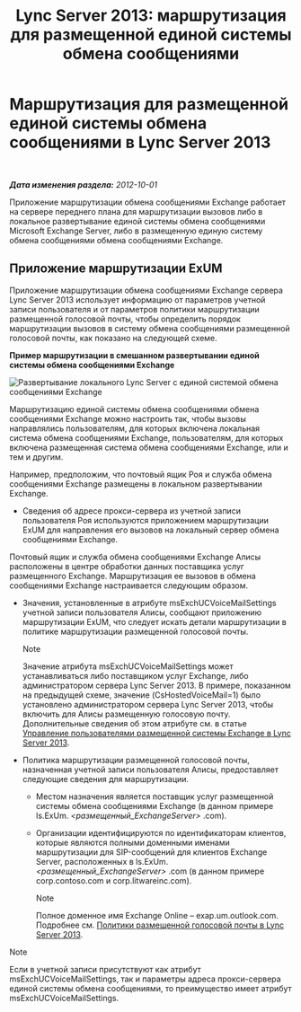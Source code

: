 ﻿---
title: 'Lync Server 2013: маршрутизация для размещенной единой системы обмена сообщениями'
TOCTitle: Маршрутизация для размещенной единой системы обмена сообщениями
ms:assetid: 6c90dc8b-6aef-4ce8-b483-37c7b5a553c2
ms:mtpsurl: https://technet.microsoft.com/ru-ru/library/Gg398512(v=OCS.15)
ms:contentKeyID: 49310074
ms.date: 05/19/2016
mtps_version: v=OCS.15
ms.translationtype: HT
---

# Маршрутизация для размещенной единой системы обмена сообщениями в Lync Server 2013

 

_**Дата изменения раздела:** 2012-10-01_

Приложение маршрутизации обмена сообщениями Exchange работает на сервере переднего плана для маршрутизации вызовов либо в локальное развертывание единой системы обмена сообщениями Microsoft Exchange Server, либо в размещенную единую систему обмена сообщениями обмена сообщениями Exchange.

## Приложение маршрутизации ExUM

Приложение маршрутизации обмена сообщениями Exchange сервера Lync Server 2013 использует информацию от параметров учетной записи пользователя и от параметров политики маршрутизации размещенной голосовой почты, чтобы определить порядок маршрутизации вызовов в систему обмена сообщениями размещенной голосовой почты, как показано на следующей схеме.

**Пример маршрутизации в смешанном развертывании единой системы обмена сообщениями Exchange**

![Развертывание локального Lync Server с единой системой обмена сообщениями Exchange](images/Gg398512.75258286-1f23-487b-bf46-d8538e7d540e(OCS.15).jpg "Развертывание локального Lync Server с единой системой обмена сообщениями Exchange")

Маршрутизацию единой системы обмена сообщениями обмена сообщениями Exchange можно настроить так, чтобы вызовы направлялись пользователям, для которых включена локальная система обмена сообщениями Exchange, пользователям, для которых включена размещенная система обмена сообщениями Exchange, или и тем и другим.

Например, предположим, что почтовый ящик Роя и служба обмена сообщениями Exchange размещены в локальном развертывании Exchange.

  - Сведения об адресе прокси-сервера из учетной записи пользователя Роя используются приложением маршрутизации ExUM для направления его вызовов на локальный сервер обмена сообщениями Exchange.

Почтовый ящик и служба обмена сообщениями Exchange Алисы расположены в центре обработки данных поставщика услуг размещенного Exchange. Маршрутизация ее вызовов в обмена сообщениями Exchange настраивается следующим образом.

  - Значения, установленные в атрибуте msExchUCVoiceMailSettings учетной записи пользователя Алисы, сообщают приложению маршрутизации ExUM, что следует искать детали маршрутизации в политике маршрутизации размещенной голосовой почты.
    
    > [!note]  
    > Значение атрибута msExchUCVoiceMailSettings может устанавливаться либо поставщиком услуг Exchange, либо администратором сервера Lync Server 2013. В примере, показанном на предыдущей схеме, значение (CsHostedVoiceMail=1) было установлено администратором сервера Lync Server 2013, чтобы включить для Алисы размещенную голосовую почту. Дополнительные сведения об этом атрибуте см. в статье <a href="lync-server-2013-hosted-exchange-user-management.md">Управление пользователями размещенной системы Exchange в Lync Server 2013</a>.

  - Политика маршрутизации размещенной голосовой почты, назначенная учетной записи пользователя Алисы, предоставляет следующие сведения для маршрутизации.
    
      - Местом назначения является поставщик услуг размещенной системы обмена сообщениями Exchange (в данном примере ls.ExUm. *\<размещенный\_ExchangeServer\>* .com).
    
      - Организации идентифицируются по идентификаторам клиентов, которые являются полными доменными именами маршрутизации для SIP-сообщений для клиентов Exchange Server, расположенных в ls.ExUm. *\<размещенный\_ExchangeServer\>* .com (в данном примере corp.contoso.com и corp.litwareinc.com).
        
        > [!note]  
        > Полное доменное имя Exchange Online – exap.um.outlook.com.        
        Подробнее см. [Политики размещенной голосовой почты в Lync Server 2013](lync-server-2013-hosted-voice-mail-policies.md).

> [!note]  
> Если в учетной записи присутствуют как атрибут msExchUCVoiceMailSettings, так и параметры адреса прокси-сервера единой системы обмена сообщениями, то преимущество имеет атрибут msExchUCVoiceMailSettings.
